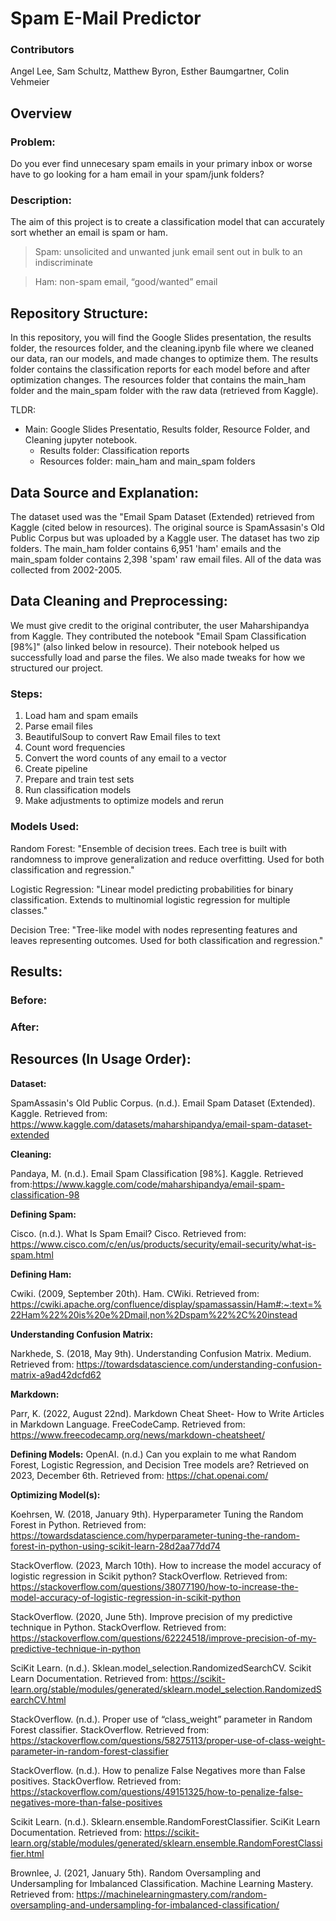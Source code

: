 # Spam E-Mail Predictor
### Contributors
Angel Lee, Sam Schultz, Matthew Byron, Esther Baumgartner, Colin Vehmeier

## Overview
### Problem:
Do you ever find unnecesary spam emails in your primary inbox or worse have to go looking for a ham email in your spam/junk folders?

### Description:

The aim of this project is to create a classification model that can accurately sort whether an email is spam or ham. 
> Spam: unsolicited and unwanted junk email sent out in bulk to an indiscriminate

> Ham: non-spam email, “good/wanted” email

## Repository Structure:

In this repository, you will find the Google Slides presentation, the results folder, the resources folder, and the cleaning.ipynb file where we cleaned our data, ran our models, and made changes to optimize them. The results folder contains the classification reports for each model before and after optimization changes. The resources folder that contains the main_ham folder and the main_spam folder with the raw data (retrieved from Kaggle). 

TLDR:
- Main: Google Slides Presentatio, Results folder, Resource Folder, and Cleaning jupyter notebook.
  - Results folder: Classification reports
  - Resources folder: main_ham and main_spam folders

## Data Source and Explanation:

The dataset used was the "Email Spam Dataset (Extended) retrieved from Kaggle (cited below in resources). The original source is SpamAssasin's Old Public Corpus but was uploaded by a Kaggle user. The dataset has two zip folders. The main_ham folder contains 6,951 'ham' emails and the main_spam folder contains 2,398 'spam' raw email files. All of the data was collected from 2002-2005.

## Data Cleaning and Preprocessing:

We must give credit to the original contributer, the user Maharshipandya from Kaggle. They contributed the notebook "Email Spam Classification [98%]" (also linked below in resource). Their notebook helped us successfully load and parse the files. We also made tweaks for how we structured our project.

### Steps:
1. Load ham and spam emails
2. Parse email files
3. BeautifulSoup to convert Raw Email files to text
4. Count word frequencies
5. Convert the word counts of any email to a vector
6. Create pipeline
7. Prepare and train test sets
8. Run classification models
9. Make adjustments to optimize models and rerun

### Models Used:
Random Forest: "Ensemble of decision trees. Each tree is built with randomness to improve generalization and reduce overfitting. Used for both classification and regression."

Logistic Regression: "Linear model predicting probabilities for binary classification. Extends to multinomial logistic regression for multiple classes."

Decision Tree: "Tree-like model with nodes representing features and leaves representing outcomes. Used for both classification and regression."

## Results:

### Before:

### After:

## Resources (In Usage Order):

**Dataset:**

SpamAssasin's Old Public Corpus. (n.d.). Email Spam Dataset (Extended). Kaggle. Retrieved from: https://www.kaggle.com/datasets/maharshipandya/email-spam-dataset-extended

**Cleaning:**

Pandaya, M. (n.d.). Email Spam Classification [98%]. Kaggle. Retrieved from:https://www.kaggle.com/code/maharshipandya/email-spam-classification-98

**Defining Spam:**

Cisco. (n.d.). What Is Spam Email? Cisco. Retrieved from: https://www.cisco.com/c/en/us/products/security/email-security/what-is-spam.html

**Defining Ham:**

Cwiki. (2009, September 20th). Ham. CWiki. Retrieved from: https://cwiki.apache.org/confluence/display/spamassassin/Ham#:~:text=%22Ham%22%20is%20e%2Dmail,non%2Dspam%22%2C%20instead

**Understanding Confusion Matrix:**

Narkhede, S. (2018, May 9th). Understanding Confusion Matrix. Medium. Retrieved from: https://towardsdatascience.com/understanding-confusion-matrix-a9ad42dcfd62

**Markdown:**

Parr, K. (2022, August 22nd). Markdown Cheat Sheet- How to Write Articles in Markdown Language. FreeCodeCamp. Retrieved from: https://www.freecodecamp.org/news/markdown-cheatsheet/

**Defining Models:**
OpenAI. (n.d.) Can you explain to me what Random Forest, Logistic Regression, and Decision Tree models are? Retrieved on 2023, December 6th. Retrieved from: https://chat.openai.com/

**Optimizing Model(s):**

Koehrsen, W. (2018, January 9th). Hyperparameter Tuning the Random Forest in Python. Retrieved from: https://towardsdatascience.com/hyperparameter-tuning-the-random-forest-in-python-using-scikit-learn-28d2aa77dd74

StackOverflow. (2023, March 10th). How to increase the model accuracy of logistic regression in Scikit python? StackOverflow. Retrieved from: https://stackoverflow.com/questions/38077190/how-to-increase-the-model-accuracy-of-logistic-regression-in-scikit-python

StackOverflow. (2020, June 5th). Improve precision of my predictive technique in Python. StackOverflow. Retrieved from: https://stackoverflow.com/questions/62224518/improve-precision-of-my-predictive-technique-in-python

SciKit Learn. (n.d.). Sklean.model_selection.RandomizedSearchCV. Scikit Learn Documentation. Retrieved from: https://scikit-learn.org/stable/modules/generated/sklearn.model_selection.RandomizedSearchCV.html 

StackOverflow. (n.d.). Proper use of “class_weight” parameter in Random Forest classifier. StackOverflow. Retrieved from: https://stackoverflow.com/questions/58275113/proper-use-of-class-weight-parameter-in-random-forest-classifier

StackOverflow. (n.d.). How to penalize False Negatives more than False positives. StackOverflow. Retrieved from: https://stackoverflow.com/questions/49151325/how-to-penalize-false-negatives-more-than-false-positives

Scikit Learn. (n.d.). Sklearn.ensemble.RandomForestClassifier. SciKit Learn Documentation. Retrieved from: https://scikit-learn.org/stable/modules/generated/sklearn.ensemble.RandomForestClassifier.html

Brownlee, J. (2021, January 5th). Random Oversampling and Undersampling for Imbalanced Classification. Machine Learning Mastery. Retrieved from: https://machinelearningmastery.com/random-oversampling-and-undersampling-for-imbalanced-classification/

